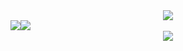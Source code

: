 
<div align="center"> <img src="https://metrics.lecoq.io/Alanyaeer?template=classic&config.timezone=Asia%2FShanghai"> </div>
<div align="left" style="display:flex;">
<div height="137px"> <img src="https://github-readme-stats.vercel.app/api/top-langs/?username=Alanyaeer&hide_title=true&hide_border=true&layout=compact&langs_count=6&text_color=000&icon_color=fff&bg_color=0,52fa5a,4dfcff,c64dff&theme=graywhite" /> </div>
<div height="137px"> <img src="https://github-readme-stats.vercel.app/api?username=Alanyaeer&hide_title=true&hide_border=true&show_icons=trueline_height=21&text_color=000&icon_color=000&bg_color=0,ea6161,ffc64d,fffc4d,52fa5a&theme=graywhite" /> </div>
​</div>
<div align="center"> <img src="https://github-readme-activity-graph.vercel.app/graph?username=Alanyaeer&theme=dracula"> </div>
